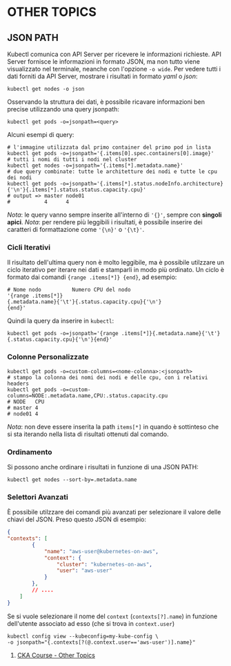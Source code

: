 # OTHER TOPICS

## JSON PATH

Kubectl comunica con API Server per ricevere le informazioni richieste. API Server fornisce le informazioni in formato JSON, ma non tutto viene visualizzato nel terminale, neanche con l'opzione `-o wide`.
Per vedere tutti i dati forniti da API Server, mostrare i risultati in formato *yaml* o *json*:

```shell
kubectl get nodes -o json
```

Osservando la struttura dei dati, è possibile ricavare informazioni ben precise utilizzando una query jsonpath:

```shell
kubectl get pods -o=jsonpath=<query>
```

Alcuni esempi di query:

```shell
# l'immagine utilizzata dal primo container del primo pod in lista
kubectl get pods -o=jsonpath='{.items[0].spec.containers[0].image}'
# tutti i nomi di tutti i nodi nel cluster
kubectl get nodes -o=jsonpath='{.items[*].metadata.name}'
# due query combinate: tutte le architetture dei nodi e tutte le cpu dei nodi
kubectl get pods -o=jsonpath='{.items[*].status.nodeInfo.architecture}{'\n'}{.items[*].status.status.capacity.cpu}'
# output => master node01
#           4      4
```

*Nota*: le query vanno sempre inserite all'interno di `'{}'`, sempre con __singoli apici__.
*Nota*: per rendere più leggibili i risultati, è possibile inserire dei caratteri di formattazione come `'{\n}'` o `'{\t}'`.

### Cicli Iterativi

Il risultato dell'ultima query non è molto leggibile, ma è possibile utilzzare un ciclo iterativo per iterare nei dati e stamparli in modo più ordinato. Un ciclo è formato dai comandi `{range .items[*]} {end}`, ad esempio:

```shell
# Nome nodo          Numero CPU del nodo
'{range .items[*]}
{.metadata.name}{'\t'}{.status.capacity.cpu}{'\n'}
{end}'
```

Quindi la query da inserire in `kubectl`:

```shell
kubectl get pods -o=jsonpath='{range .items[*]}{.metadata.name}{'\t'}{.status.capacity.cpu}{'\n'}{end}'
```

### Colonne Personalizzate

```shell
kubectl get pods -o=custom-columns=<nome-colonna>:<jsonpath>
# stampo la colonna dei nomi dei nodi e delle cpu, con i relativi headers
kubectl get pods -o=custom-columns=NODE:.metadata.name,CPU:.status.capacity.cpu
# NODE   CPU
# master 4
# node01 4
```

*Nota*: non deve essere inserita la path `items[*]` in quando è sottinteso che si sta iterando nella lista di risultati ottenuti dal comando.

### Ordinamento

Si possono anche ordinare i risultati in funzione di una JSON PATH:

```shell
kubectl get nodes --sort-by=.metadata.name
```

### Selettori Avanzati

È possibile utilzzare dei comandi più avanzati per selezionare il valore delle chiavi del JSON.
Preso questo JSON di esempio:

```json
{
"contexts": [
        {
            "name": "aws-user@kubernetes-on-aws",
            "context": {
                "cluster": "kubernetes-on-aws",
                "user": "aws-user"
            }
        },
        // ....
    ]
}
```

Se si vuole selezionare il nome del `context` (`contexts[?].name`) in funzione dell'utente associato ad esso (che si trova in `context.user`)

```shell
kubectl config view --kubeconfig=my-kube-config \
-o jsonpath="{.contexts[?(@.context.user=='aws-user')].name}"
```

1. [CKA Course - Other Topics](https://github.com/kodekloudhub/certified-kubernetes-administrator-course/tree/master/docs/13-Other-Topics)
